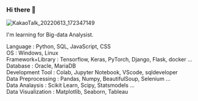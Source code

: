 ### Hi there 👋

<!--
**MiddleJo/MiddleJo** is a ✨ _special_ ✨ repository because its `README.md` (this file) appears on your GitHub profile.

Here are some ideas to get you started:

- 🔭 I’m currently working on ...
- 🌱 I’m currently learning ...
- 👯 I’m looking to collaborate on ...
- 🤔 I’m looking for help with ...
- 💬 Ask me about ...
- 📫 How to reach me: ...
- 😄 Pronouns: ...
- ⚡ Fun fact: ...
-->
<!-- <img src="https://img.shields.io/badge/Python-3766AB?style=flat-square&logo=Python&logoColor=white"/> -->

![KakaoTalk_20220613_172347149](https://user-images.githubusercontent.com/96767467/175222361-15131b04-89ab-4808-89f8-9cc1e9b51dc3.jpg)


I'm learning for Big-data Analysist.

Language : Python, SQL, JavaScript, CSS  
OS : Windows, Linux  
Framework+Library : Tensorflow, Keras, PyTorch, Django, Flask, docker ...  
Database : Oracle, MariaDB  
Development Tool : Colab, Jupyter Notebook, VScode, sqldeveloper  
Data Preprocessing : Pandas, Numpy, BeautifulSoup, Selenium ...  
Data Analaysis : Scikit Learn, Scipy, Statsmodels ...  
Data Visualization : Matplotlib, Seaborn, Tableau  

